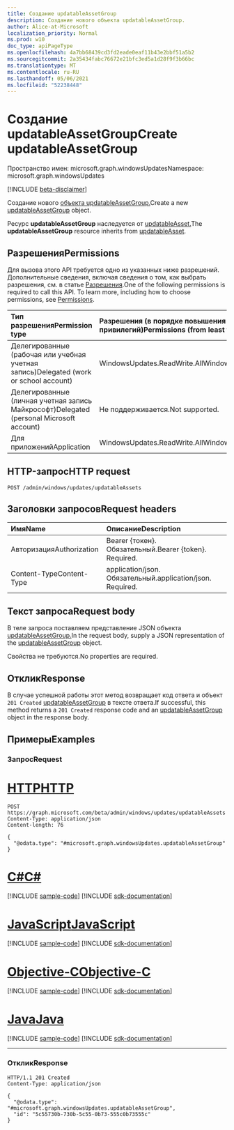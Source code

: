 ```yaml
---
title: Создание updatableAssetGroup
description: Создание нового объекта updatableAssetGroup.
author: Alice-at-Microsoft
localization_priority: Normal
ms.prod: w10
doc_type: apiPageType
ms.openlocfilehash: 4a7bb68439cd3fd2eade0eaf11b43e2bbf51a5b2
ms.sourcegitcommit: 2a35434fabc76672e21bfc3ed5a1d28f9f3b66bc
ms.translationtype: MT
ms.contentlocale: ru-RU
ms.lasthandoff: 05/06/2021
ms.locfileid: "52238448"
---
```

# <a name="create-updatableassetgroup"></a><span data-ttu-id="6eeb8-103">Создание updatableAssetGroup</span><span class="sxs-lookup"><span data-stu-id="6eeb8-103">Create updatableAssetGroup</span></span>
<span data-ttu-id="6eeb8-104">Пространство имен: microsoft.graph.windowsUpdates</span><span class="sxs-lookup"><span data-stu-id="6eeb8-104">Namespace: microsoft.graph.windowsUpdates</span></span>

[!INCLUDE [beta-disclaimer](../../includes/beta-disclaimer.md)]

<span data-ttu-id="6eeb8-105">Создание нового [объекта updatableAssetGroup.](../resources/windowsupdates-updatableassetgroup.md)</span><span class="sxs-lookup"><span data-stu-id="6eeb8-105">Create a new [updatableAssetGroup](../resources/windowsupdates-updatableassetgroup.md) object.</span></span>

<span data-ttu-id="6eeb8-106">Ресурс **updatableAssetGroup** наследуется от [updatableAsset.](../resources/windowsupdates-updatableasset.md)</span><span class="sxs-lookup"><span data-stu-id="6eeb8-106">The **updatableAssetGroup** resource inherits from [updatableAsset](../resources/windowsupdates-updatableasset.md).</span></span>

## <a name="permissions"></a><span data-ttu-id="6eeb8-107">Разрешения</span><span class="sxs-lookup"><span data-stu-id="6eeb8-107">Permissions</span></span>
<span data-ttu-id="6eeb8-p101">Для вызова этого API требуется одно из указанных ниже разрешений. Дополнительные сведения, включая сведения о том, как выбрать разрешения, см. в статье [Разрешения](/graph/permissions-reference).</span><span class="sxs-lookup"><span data-stu-id="6eeb8-p101">One of the following permissions is required to call this API. To learn more, including how to choose permissions, see [Permissions](/graph/permissions-reference).</span></span>

|<span data-ttu-id="6eeb8-110">Тип разрешения</span><span class="sxs-lookup"><span data-stu-id="6eeb8-110">Permission type</span></span>|<span data-ttu-id="6eeb8-111">Разрешения (в порядке повышения привилегий)</span><span class="sxs-lookup"><span data-stu-id="6eeb8-111">Permissions (from least to most privileged)</span></span>|
|:---|:---|
|<span data-ttu-id="6eeb8-112">Делегированные (рабочая или учебная учетная запись)</span><span class="sxs-lookup"><span data-stu-id="6eeb8-112">Delegated (work or school account)</span></span>|<span data-ttu-id="6eeb8-113">WindowsUpdates.ReadWrite.All</span><span class="sxs-lookup"><span data-stu-id="6eeb8-113">WindowsUpdates.ReadWrite.All</span></span>|
|<span data-ttu-id="6eeb8-114">Делегированные (личная учетная запись Майкрософт)</span><span class="sxs-lookup"><span data-stu-id="6eeb8-114">Delegated (personal Microsoft account)</span></span>|<span data-ttu-id="6eeb8-115">Не поддерживается.</span><span class="sxs-lookup"><span data-stu-id="6eeb8-115">Not supported.</span></span>|
|<span data-ttu-id="6eeb8-116">Для приложений</span><span class="sxs-lookup"><span data-stu-id="6eeb8-116">Application</span></span>|<span data-ttu-id="6eeb8-117">WindowsUpdates.ReadWrite.All</span><span class="sxs-lookup"><span data-stu-id="6eeb8-117">WindowsUpdates.ReadWrite.All</span></span>|

## <a name="http-request"></a><span data-ttu-id="6eeb8-118">HTTP-запрос</span><span class="sxs-lookup"><span data-stu-id="6eeb8-118">HTTP request</span></span>

<!-- {
  "blockType": "ignored"
}
-->
``` http
POST /admin/windows/updates/updatableAssets
```

## <a name="request-headers"></a><span data-ttu-id="6eeb8-119">Заголовки запросов</span><span class="sxs-lookup"><span data-stu-id="6eeb8-119">Request headers</span></span>
|<span data-ttu-id="6eeb8-120">Имя</span><span class="sxs-lookup"><span data-stu-id="6eeb8-120">Name</span></span>|<span data-ttu-id="6eeb8-121">Описание</span><span class="sxs-lookup"><span data-stu-id="6eeb8-121">Description</span></span>|
|:---|:---|
|<span data-ttu-id="6eeb8-122">Авторизация</span><span class="sxs-lookup"><span data-stu-id="6eeb8-122">Authorization</span></span>|<span data-ttu-id="6eeb8-p102">Bearer {токен}. Обязательный.</span><span class="sxs-lookup"><span data-stu-id="6eeb8-p102">Bearer {token}. Required.</span></span>|
|<span data-ttu-id="6eeb8-125">Content-Type</span><span class="sxs-lookup"><span data-stu-id="6eeb8-125">Content-Type</span></span>|<span data-ttu-id="6eeb8-p103">application/json. Обязательный.</span><span class="sxs-lookup"><span data-stu-id="6eeb8-p103">application/json. Required.</span></span>|

## <a name="request-body"></a><span data-ttu-id="6eeb8-128">Текст запроса</span><span class="sxs-lookup"><span data-stu-id="6eeb8-128">Request body</span></span>
<span data-ttu-id="6eeb8-129">В теле запроса поставляем представление JSON объекта [updatableAssetGroup.](../resources/windowsupdates-updatableassetgroup.md)</span><span class="sxs-lookup"><span data-stu-id="6eeb8-129">In the request body, supply a JSON representation of the [updatableAssetGroup](../resources/windowsupdates-updatableassetgroup.md) object.</span></span>

<span data-ttu-id="6eeb8-130">Свойства не требуются.</span><span class="sxs-lookup"><span data-stu-id="6eeb8-130">No properties are required.</span></span>


## <a name="response"></a><span data-ttu-id="6eeb8-131">Отклик</span><span class="sxs-lookup"><span data-stu-id="6eeb8-131">Response</span></span>

<span data-ttu-id="6eeb8-132">В случае успешной работы этот метод возвращает код ответа и объект `201 Created` [updatableAssetGroup](../resources/windowsupdates-updatableassetgroup.md) в тексте ответа.</span><span class="sxs-lookup"><span data-stu-id="6eeb8-132">If successful, this method returns a `201 Created` response code and an [updatableAssetGroup](../resources/windowsupdates-updatableassetgroup.md) object in the response body.</span></span>

## <a name="examples"></a><span data-ttu-id="6eeb8-133">Примеры</span><span class="sxs-lookup"><span data-stu-id="6eeb8-133">Examples</span></span>

### <a name="request"></a><span data-ttu-id="6eeb8-134">Запрос</span><span class="sxs-lookup"><span data-stu-id="6eeb8-134">Request</span></span>

# <a name="http"></a>[<span data-ttu-id="6eeb8-135">HTTP</span><span class="sxs-lookup"><span data-stu-id="6eeb8-135">HTTP</span></span>](#tab/http)
<!-- {
  "blockType": "request",
  "name": "create_updatableassetgroup_from_"
}
-->
``` http
POST https://graph.microsoft.com/beta/admin/windows/updates/updatableAssets
Content-Type: application/json
Content-length: 76

{
  "@odata.type": "#microsoft.graph.windowsUpdates.updatableAssetGroup"
}
```
# <a name="c"></a>[<span data-ttu-id="6eeb8-136">C#</span><span class="sxs-lookup"><span data-stu-id="6eeb8-136">C#</span></span>](#tab/csharp)
[!INCLUDE [sample-code](../includes/snippets/csharp/create-updatableassetgroup-from--csharp-snippets.md)]
[!INCLUDE [sdk-documentation](../includes/snippets/snippets-sdk-documentation-link.md)]

# <a name="javascript"></a>[<span data-ttu-id="6eeb8-137">JavaScript</span><span class="sxs-lookup"><span data-stu-id="6eeb8-137">JavaScript</span></span>](#tab/javascript)
[!INCLUDE [sample-code](../includes/snippets/javascript/create-updatableassetgroup-from--javascript-snippets.md)]
[!INCLUDE [sdk-documentation](../includes/snippets/snippets-sdk-documentation-link.md)]

# <a name="objective-c"></a>[<span data-ttu-id="6eeb8-138">Objective-C</span><span class="sxs-lookup"><span data-stu-id="6eeb8-138">Objective-C</span></span>](#tab/objc)
[!INCLUDE [sample-code](../includes/snippets/objc/create-updatableassetgroup-from--objc-snippets.md)]
[!INCLUDE [sdk-documentation](../includes/snippets/snippets-sdk-documentation-link.md)]

# <a name="java"></a>[<span data-ttu-id="6eeb8-139">Java</span><span class="sxs-lookup"><span data-stu-id="6eeb8-139">Java</span></span>](#tab/java)
[!INCLUDE [sample-code](../includes/snippets/java/create-updatableassetgroup-from--java-snippets.md)]
[!INCLUDE [sdk-documentation](../includes/snippets/snippets-sdk-documentation-link.md)]

---



### <a name="response"></a><span data-ttu-id="6eeb8-140">Отклик</span><span class="sxs-lookup"><span data-stu-id="6eeb8-140">Response</span></span>

<!-- {
  "blockType": "response",
  "truncated": true,
  "@odata.type": "microsoft.graph.windowsUpdates.updatableAssetGroup"
}
-->
``` http
HTTP/1.1 201 Created
Content-Type: application/json

{
  "@odata.type": "#microsoft.graph.windowsUpdates.updatableAssetGroup",
  "id": "5c55730b-730b-5c55-0b73-555c0b73555c"
}
```


